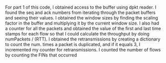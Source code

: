 For part 1 of this code, I obtained access to the buffer using dpkt reader.
I found the seq and ack numbers from iterating through the packet buffers and seeing their values.
I obtained the window sizes by finding the scaling factor in the buffer and 
multiplying it by the current window size. I also had a counter for all the 
packets and obtained the value of the first and last time stamps for each flow
so that I could calculate the throughput by doing numPackets / (RTT).
I obtained the retransmissions by creating a dictionary to count the num. times 
a packet is duplicated, and if it equals 3, I incremented my counter for retransmissions.
I counted the number of flows by counting the FINs that occurred